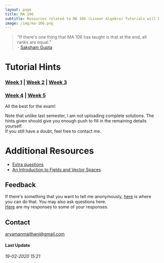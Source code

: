 ```yaml
---
layout: page
title: MA 106
subtitle: Resources related to MA 106 (Linear Algebra) Tutorials will be posted here
image: /img/ma-106.png
---
```



> "If there's one thing that MA 106 has taught is that at the end, all ranks are equal."   
> \- [Saksham Gupta](/tuts/ma-106/saksham-gupta.jpg)

# Tutorial Hints
### [Week 1](https://github.com/aryamanmaithani/ma-106-tut/blob/master/Hints/Week-1.pdf) | [Week 2](https://github.com/aryamanmaithani/ma-106-tut/blob/master/Hints/Week-2.pdf) | [Week 3](https://github.com/aryamanmaithani/ma-106-tut/blob/master/Hints/Week-3.pdf)
### [Week 4](https://github.com/aryamanmaithani/ma-106-tut/blob/master/Hints/Week-4.pdf) | [Week 5](https://github.com/aryamanmaithani/ma-106-tut/blob/master/Hints/Week-5.pdf)

All the best for the exam!  

Note that unlike last semester, I am not uploading complete solutions. The hints given should give you enough push to fill in the remaining details yourself.  
If you still have a doubt, feel free to contact me.

# Additional Resources
* [Extra questions](https://github.com/aryamanmaithani/ma-106-tut/blob/master/Additional%20Resources/Extra%20questions.pdf) 
* [An Introduction to Fields and Vector Spaces](https://github.com/aryamanmaithani/ma-106-tut/blob/master/Additional%20Resources/Fields%20and%20Vector%20Spaces.pdf)

## Feedback
If there's something that you want to tell me anonymously, [here](https://forms.gle/Q4kdU2MtUzQP94ac9) is where you can do that. You may also ask questions here.   
[Here](/tuts/ma-106/responses) are my responses to some of your responses.

## Contact
[aryamanmaithani@gmail.com](mailto:aryamanmaithani@gmail.com)  

#### Last Update
###### 19-02-2020 15:21